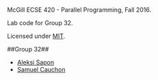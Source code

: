 McGill ECSE 420 - Parallel Programming, Fall 2016.

Lab code for Group 32.

Licensed under [MIT](LICENSE.txt).

##Group 32##

- [Aleksi Sapon](https://github.com/DDoS)
- [Samuel Cauchon](https://github.com/Samuel-Cauchon)
